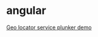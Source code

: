 # angular
<a href="https://plnkr.co/edit/cIsnAq52yCU6jOXNGt7O?p=preview">Geo locator service plunker demo</a>